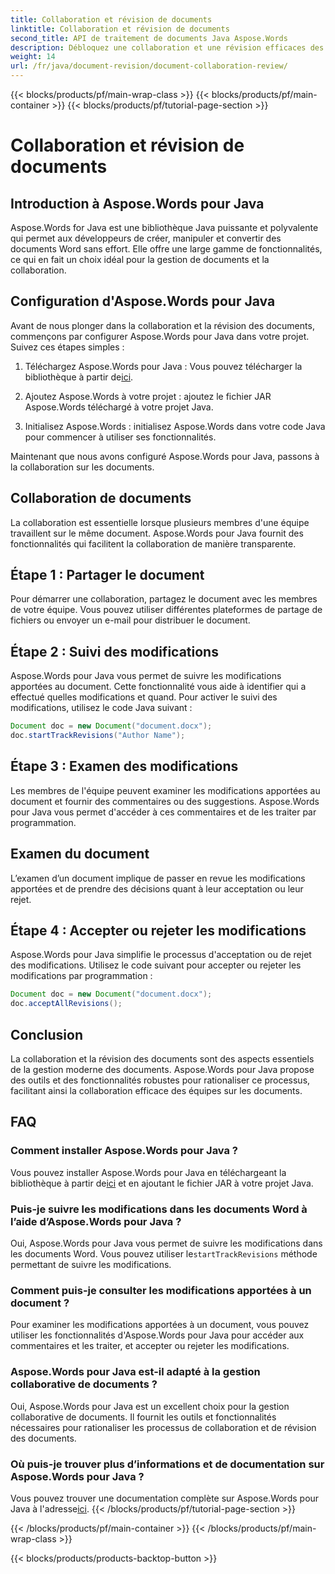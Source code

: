 ```yaml
---
title: Collaboration et révision de documents
linktitle: Collaboration et révision de documents
second_title: API de traitement de documents Java Aspose.Words
description: Débloquez une collaboration et une révision efficaces des documents avec Aspose.Words pour Java. Apprenez à suivre les modifications, à partager des documents et à rationaliser le flux de travail.
weight: 14
url: /fr/java/document-revision/document-collaboration-review/
---
```


{{< blocks/products/pf/main-wrap-class >}}
{{< blocks/products/pf/main-container >}}
{{< blocks/products/pf/tutorial-page-section >}}

# Collaboration et révision de documents


## Introduction à Aspose.Words pour Java

Aspose.Words for Java est une bibliothèque Java puissante et polyvalente qui permet aux développeurs de créer, manipuler et convertir des documents Word sans effort. Elle offre une large gamme de fonctionnalités, ce qui en fait un choix idéal pour la gestion de documents et la collaboration.

## Configuration d'Aspose.Words pour Java

Avant de nous plonger dans la collaboration et la révision des documents, commençons par configurer Aspose.Words pour Java dans votre projet. Suivez ces étapes simples :

1.  Téléchargez Aspose.Words pour Java : Vous pouvez télécharger la bibliothèque à partir de[ici](https://releases.aspose.com/words/java/).

2. Ajoutez Aspose.Words à votre projet : ajoutez le fichier JAR Aspose.Words téléchargé à votre projet Java.

3. Initialisez Aspose.Words : initialisez Aspose.Words dans votre code Java pour commencer à utiliser ses fonctionnalités.

Maintenant que nous avons configuré Aspose.Words pour Java, passons à la collaboration sur les documents.

## Collaboration de documents

La collaboration est essentielle lorsque plusieurs membres d'une équipe travaillent sur le même document. Aspose.Words pour Java fournit des fonctionnalités qui facilitent la collaboration de manière transparente.

## Étape 1 : Partager le document

Pour démarrer une collaboration, partagez le document avec les membres de votre équipe. Vous pouvez utiliser différentes plateformes de partage de fichiers ou envoyer un e-mail pour distribuer le document.

## Étape 2 : Suivi des modifications

Aspose.Words pour Java vous permet de suivre les modifications apportées au document. Cette fonctionnalité vous aide à identifier qui a effectué quelles modifications et quand. Pour activer le suivi des modifications, utilisez le code Java suivant :

```java
Document doc = new Document("document.docx");
doc.startTrackRevisions("Author Name");
```

## Étape 3 : Examen des modifications

Les membres de l'équipe peuvent examiner les modifications apportées au document et fournir des commentaires ou des suggestions. Aspose.Words pour Java vous permet d'accéder à ces commentaires et de les traiter par programmation.

## Examen du document

L’examen d’un document implique de passer en revue les modifications apportées et de prendre des décisions quant à leur acceptation ou leur rejet.

## Étape 4 : Accepter ou rejeter les modifications

Aspose.Words pour Java simplifie le processus d'acceptation ou de rejet des modifications. Utilisez le code suivant pour accepter ou rejeter les modifications par programmation :

```java
Document doc = new Document("document.docx");
doc.acceptAllRevisions();
```

## Conclusion

La collaboration et la révision des documents sont des aspects essentiels de la gestion moderne des documents. Aspose.Words pour Java propose des outils et des fonctionnalités robustes pour rationaliser ce processus, facilitant ainsi la collaboration efficace des équipes sur les documents.

## FAQ

### Comment installer Aspose.Words pour Java ?

 Vous pouvez installer Aspose.Words pour Java en téléchargeant la bibliothèque à partir de[ici](https://releases.aspose.com/words/java/) et en ajoutant le fichier JAR à votre projet Java.

### Puis-je suivre les modifications dans les documents Word à l’aide d’Aspose.Words pour Java ?

 Oui, Aspose.Words pour Java vous permet de suivre les modifications dans les documents Word. Vous pouvez utiliser le`startTrackRevisions` méthode permettant de suivre les modifications.

### Comment puis-je consulter les modifications apportées à un document ?

Pour examiner les modifications apportées à un document, vous pouvez utiliser les fonctionnalités d'Aspose.Words pour Java pour accéder aux commentaires et les traiter, et accepter ou rejeter les modifications.

### Aspose.Words pour Java est-il adapté à la gestion collaborative de documents ?

Oui, Aspose.Words pour Java est un excellent choix pour la gestion collaborative de documents. Il fournit les outils et fonctionnalités nécessaires pour rationaliser les processus de collaboration et de révision des documents.

### Où puis-je trouver plus d’informations et de documentation sur Aspose.Words pour Java ?

 Vous pouvez trouver une documentation complète sur Aspose.Words pour Java à l'adresse[ici](https://reference.aspose.com/words/java/).
{{< /blocks/products/pf/tutorial-page-section >}}

{{< /blocks/products/pf/main-container >}}
{{< /blocks/products/pf/main-wrap-class >}}

{{< blocks/products/products-backtop-button >}}
